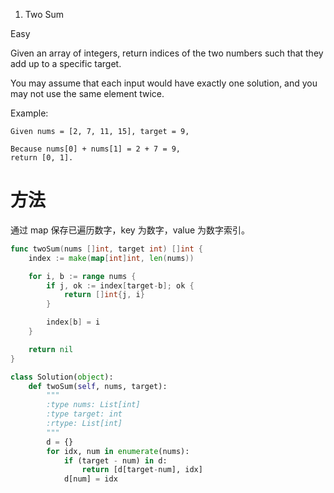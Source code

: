 1. Two Sum

Easy

Given an array of integers, return indices of the two numbers such that they add up to a specific target.

You may assume that each input would have exactly one solution, and you may not use the same element twice.

Example:

```
Given nums = [2, 7, 11, 15], target = 9,

Because nums[0] + nums[1] = 2 + 7 = 9,
return [0, 1].
```


# 方法
通过 map 保存已遍历数字，key 为数字，value 为数字索引。

```go
func twoSum(nums []int, target int) []int {
	index := make(map[int]int, len(nums))

	for i, b := range nums {
		if j, ok := index[target-b]; ok {
			return []int{j, i}
		}

		index[b] = i
	}

	return nil
}
```

```python
class Solution(object):
    def twoSum(self, nums, target):
        """
        :type nums: List[int]
        :type target: int
        :rtype: List[int]
        """
        d = {}
        for idx, num in enumerate(nums):
            if (target - num) in d:
                return [d[target-num], idx]
            d[num] = idx
```
